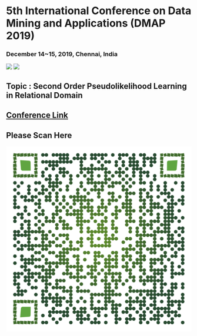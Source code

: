 # 5th International Conference on Data Mining and Applications (DMAP 2019)
### December 14~15, 2019, Chennai, India

[![](https://img.shields.io/github/license/sourcerer-io/hall-of-fame.svg?colorB=ff0000)](https://github.com/KrishnaKumarTiwari/talks/blob/master/LICENSE.md)
[![](https://img.shields.io/badge/badge-Krishna--Kumar--Tiwari-brightgreen)](https://www.linkedin.com/in/agentkk/)
## Topic : Second Order Pseudolikelihood Learning in Relational Domain

## [Conference Link](https://csita2019.org/dmap/papers.html)

## Please Scan Here 

![Screenshot](sopl.png)

